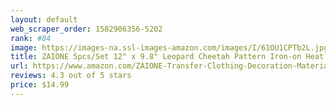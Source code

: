 ```yaml
---
layout: default 
﻿web_scraper_order: 1582906356-5202
rank: #84
image: https://images-na.ssl-images-amazon.com/images/I/61OU1CPTb2L.jpg
title: ZAIONE 5pcs/Set 12" x 9.8" Leopard Cheetah Pattern Iron-on Heat Transfer Vinyl Wild Animal…
url: https://www.amazon.com/ZAIONE-Transfer-Clothing-Decoration-Material/dp/B07TZPR4DZ/ref=zg_mw_arts-crafts_84?_encoding=UTF8&psc=1&refRID=W0PCYHV7KBFJZ6H1XXBD
reviews: 4.3 out of 5 stars
price: $14.99 
---
```

